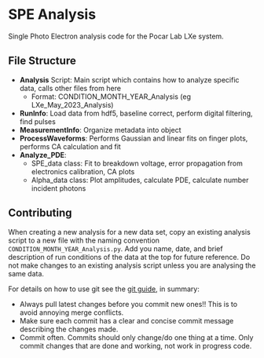 # SPE Analysis

Single Photo Electron analysis code for the Pocar Lab LXe system.

## File Structure

* **Analysis** Script: Main script which contains how to analyze specific data, calls other files
  from here
  * Format: CONDITION_MONTH_YEAR_Analysis (eg LXe_May_2023_Analysis)
* **RunInfo**: Load data from hdf5, baseline correct, perform digital filtering, find pulses
* **MeasurementInfo**: Organize metadata into object
* **ProcessWaveforms**: Performs Gaussian and linear fits on finger plots, performs CA calculation and fit
* **Analyze_PDE**:
  * SPE_data class: Fit to breakdown voltage, error propagation from electronics calibration, CA plots
  * Alpha_data class: Plot amplitudes, calculate PDE, calculate number incident photons

## Contributing

When creating a new analysis for a new data set, copy an existing analysis script to a new file
with the naming convention `CONDITION_MONTH_YEAR_Analysis.py`. Add you name, date, and brief
description of run conditions of the data at the top for future reference. Do not make changes to
an existing analysis script unless you are analysing the same data.

For details on how to use git see the [git guide][1], in summary:
* Always pull latest changes before you commit new ones!! This is to avoid annoying merge
  conflicts.
* Make sure each commit has a clear and concise commit message describing the changes made.
* Commit often. Commits should only change/do one thing at a time.  Only commit changes that are
  done and working, not work in progress code.


[1]: https://umass-my.sharepoint.com/:b:/r/personal/pocar_umass_edu/Documents/PocarLab-021%20Repository/Lab%20Documentation/Git_Guide.pdf?csf=1&web=1&e=mtK75I
